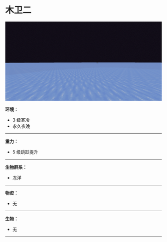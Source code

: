 # 木卫二

![木卫二](image/6.png)

**环境：**

- 3 级寒冷
- 永久夜晚

------

**重力：**

- 5 级跳跃提升

------

**生物群系：**

- 冻洋

------


**物资：**

- 无

------

**生物：**

- 无

------


